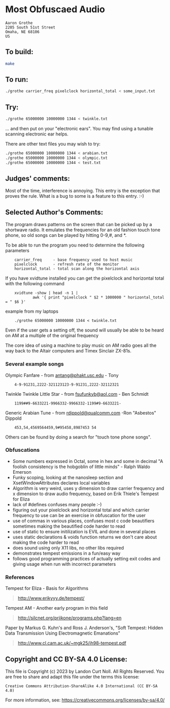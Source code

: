 # Most Obfuscaed Audio

    Aaron Grothe
    2205 South 51st Street
    Omaha, NE 68106
    US

## To build:

```sh
make
```

## To run:

```sh
./grothe carrier_freq pixelclock horizontal_total < some_input.txt
```

## Try:

```sh
./grothe 65000000 10000000 1344 < twinkle.txt
```

... and then put on your "electronic ears".  You may find using
a tunable scanning electronic ear helps.

There are other text files you may wish to try:

```sh
./grothe 65000000 10000000 1344 < arabian.txt
./grothe 65000000 10000000 1344 < olympic.txt
./grothe 65000000 10000000 1344 < test.txt
```

## Judges' comments:

Most of the time, interference is annoying.  This entry is the
exception that proves the rule.  What is a bug to some is a
feature to this entry.  :-)

## Selected Author's Comments:

The program draws patterns on the screen that can be picked up by a
shortwave radio.   It emulates the frequencies for an old fashion touch
tone phone, so old songs can be played by hitting 0-9,#, and *.

To be able to run the program you need to determine the following
parameters

        carrier_freq     - base frequency used to host music
        pixelclock       - refresh rate of the monitor
        horizontal_total - total scan along the horizontal axis

If you have xvidtune installed you can get the pixelclock and
horizontal total with the following command

        xvidtune -show | head -n 1 |
                awk '{ print "pixelclock " $2 * 1000000 " horizontal_total = " $6 }'

example from my laptops

        ./grothe 65000000 10000000 1344 < twinkle.txt

Even if the user gets a setting off, the sound will usually be able to be
heard on AM at a multiple of the original frequency

The core idea of using a machine to play music on AM radio goes all the
way back to the Altair computers and Timex Sinclair ZX-81s.

### Several example songs

Olympic Fanfare - from antang@phakt.usc.edu - Tony

        4-9-91231,2222-321123123-9-91231,2222-32112321

Twinkle Twinkle Little Star - from fsufunkyb@aol.com - Ben Schmidt

        1199##9-6633221-9966332-9966332-1199#9-6633221-

Generic Arabian Tune - from rdippold@qualcomm.com -Ron "Asbestos" Dippold

        453,54,4569564459,9#95458,8987453 54

Others can be found by doing a search for "touch tone phone songs".

### Obfuscations

- Some numbers expressed in Octal, some in hex and some in decimal
  "A foolish consistency is the hobgoblin of little minds" -
  Ralph Waldo Emerson
- Funky scoping, looking at the nanosleep section and
  XsetWindowAttributes declares local variables
- Algorithm is very weird, uses y dimension to draw carrier frequency
  and x dimension to draw audio frequency, based on Erik Thiele's
  Tempest for Eliza
- lack of #defines confuses many people :-)
- figuring out your pixelclock and horizontal total and which carrier
  frequency to use can be an exercise in obfuscation for the user
- use of commas in various places, confuses most c code beautifiers
  sometimes making the beautified code harder to read
- use of static to ensure initilization is EVIL and done in several
  places
- uses static declarations & voids function returns we don't care about
  making the code harder to read
- does sound using only X11 libs, no other libs required
- demonstrates tempest emissions in a fun/easy way
- follows good programming practices of actually setting exit codes and
  giving usage when run with incorrect parameters

### References

Tempest for Eliza - Basis for Algorithms

> <http://www.erikyyy.de/tempest/>

Tempest AM - Another early program in this field

> <http://silcnet.org/priikone/programs.php?lang=en>

Paper by Markus G. Kuhn's and Ross J. Anderson's,
"Soft Tempest: Hidden Data Transmission Using Electromagnetic Emanations"

> <http://www.cl.cam.ac.uk/~mgk25/ih98-tempest.pdf>

## Copyright and CC BY-SA 4.0 License:

This file is Copyright (c) 2023 by Landon Curt Noll.  All Rights Reserved.
You are free to share and adapt this file under the terms this license:

    Creative Commons Attribution-ShareAlike 4.0 International (CC BY-SA 4.0)

For more information, see: https://creativecommons.org/licenses/by-sa/4.0/
